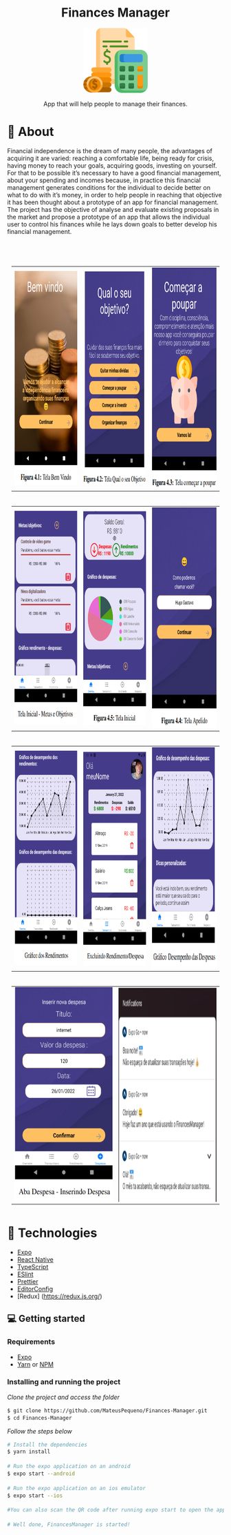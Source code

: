 ﻿<div align="center">

  <h1>Finances Manager</h1>
    <img src="assets/budget.png" width="150" />
  <p> App that will help people to manage their finances.</p>
 
</div>

# 👀 About

Financial independence is the dream of many people, the advantages of acquiring it are varied: reaching a comfortable life, being ready for crisis, having money to reach your goals, acquiring goods, investing on yourself. For that to be possible it’s necessary to have a good financial management, about your spending and incomes because, in practice this financial management generates conditions for the individual to decide better on what to do with it’s money, in order to help people in reaching that objective it has been thought about a prototype of an app for financial management. The project has the objective of analyse and evaluate existing proposals in the market and propose a prototype of an app that allows the individual user to control his finances while he lays down goals to better develop his financial management.

<br>
<br>

<table style="padding:10px">
  <tr>
    <td> 
         <img src="assets/welcomeImage.png" alt="1" width = 279px height = 496px ></td>
 <td><img src="assets/objective.png" align="right" alt="2" width = 279px height = 496px></td>
   <td><img src="assets/startSaving.png" alt="3" width = 288px height = 512px></td>
  </tr>
</table>

<table style="padding:10px">
  <tr>
    <td> 
         <img src="assets/metas.png" alt="1" width = 279px height = 496px ></td>
 <td><img src="assets/mainDashboard.png" align="right" alt="2" width = 279px height = 496px></td>
   <td><img  src="assets/addNickName.png" alt="3" width = 288px height = 512px></td>
  </tr>
</table>

<table style="padding:10px">
  <tr>
    <td> 
         <img src="assets/graphRendimentos.png" alt="1" width = 279px height = 496px ></td>
 <td><img src="assets/excluindoRendDespesa.png" align="right" alt="2" width = 279px height = 496px></td>
   <td><img  src="assets/graphDesempenhoDespesa.png" alt="3" width = 288px height = 512px></td>
  </tr>
</table>

<table style="padding:10px">
  <tr>
    <td> 
         <img src="assets/outcomeInsert.png" alt="1" width = 279px height = 496px ></td>
 <td><img src="assets/notifications.png" align="right" alt="2" width = 279px height = 496px></td>

  </tr>
</table>

# 🚀 Technologies

- [Expo](https://expo.io/)
- [React Native](https://reactnative.dev/)
- [TypeScript](https://www.typescriptlang.org/)
- [ESlint](https://eslint.org/)
- [Prettier](https://prettier.io/)
- [EditorConfig](https://editorconfig.org/)
- [Redux] (https://redux.js.org/)

## 💻 Getting started

### Requirements

- [Expo](https://expo.io/)
- [Yarn](https://classic.yarnpkg.com/) or [NPM](https://www.npmjs.com/)

### Installing and running the project

_Clone the project and access the folder_

```bash
$ git clone https://github.com/MateusPequeno/Finances-Manager.git
$ cd Finances-Manager
```

_Follow the steps below_

```bash
# Install the dependencies
$ yarn install

# Run the expo application on an android
$ expo start --android

# Run the expo application on an ios emulator
$ expo start --ios

#You can also scan the QR code after running expo start to open the app on your personal device.

# Well done, FinancesManager is started!
```

<br>
